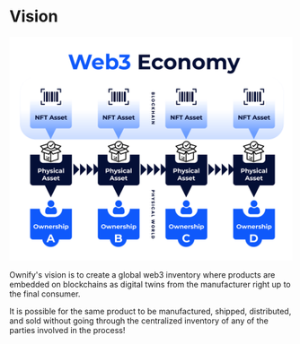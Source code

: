 # Vision

![](.gitbook/assets/Ownify-12.png)

Ownify's vision is to create a global web3 inventory where products are embedded on blockchains as digital twins from the manufacturer right up to the final consumer.

It is possible for the same product to be manufactured, shipped, distributed, and sold without going through the centralized inventory of any of the parties involved in the process!
